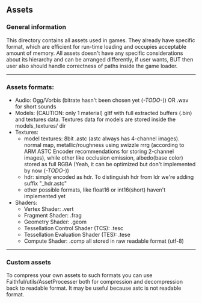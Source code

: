 ## Assets
### General information
This directory contains all assets used in games. They already have specific
format, which are efficient for run-time loading and occupies acceptable
amount of memory. All assets doesn't have any specific considerations about
its hierarchy and can be arranged differently, if user wants, BUT then user
also should handle correctness of paths inside the game loader.
___
### Assets formats:
- Audio: Ogg/Vorbis (bitrate hasn't been chosen yet (*-TODO-*))
            OR .wav for short sounds
- Models: (CAUTION: only 1 material)
gltf with full extracted buffers (.bin) and textures data. 
Textures data for models are stored inside the models_textures/ dir
- Textures:
  * model textures: 8bit .astc (astc always has 4-channel images).
    normal map, metallic/roughness using swizzle rrrg (according to ARM ASTC Encoder
    recommendations for storing 2-channel images), while other like occlusion
    emission, albedo(base color) stored as full RGBA (Yeah, it can be optimized
    but don't implemented by now (*-TODO-*))
  * hdr: simply encoded as hdr. To distinguish hdr from ldr we're adding suffix
    "_hdr.astc"
  * other possible formats, like float16 or int16(short) haven't implemented yet
- Shaders:
    * Vertex Shader: .vert
    * Fragment Shader: .frag
    * Geometry Shader: .geom
    * Tessellation Control Shader (TCS): .tesc
    * Tessellation Evaluation Shader (TES): .tese
    * Compute Shader: .comp
  all stored in raw readable format (utf-8)
___
### Custom assets
To compress your own assets to such formats you can use Faithful/utils/AssetProcesser
both for compression and decompression back to readable format. It may be useful
because astc is not readable format.